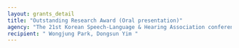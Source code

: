 ```yaml
---
layout: grants_detail
title: "Outstanding Research Award (Oral presentation)"
agency: "The 21st Korean Speech-Language & Hearing Association conference"
recipient: " Wongjung Park, Dongsun Yim "
---
```

